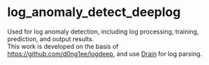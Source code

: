 # log_anomaly_detect_deeplog
Used for log anomaly detection, including log processing, training, prediction, and output results.  
This work is developed on the basis of <https://github.com/d0ng1ee/logdeep>, and use [Drain](https://github.com/logpai/logparser) for log parsing.
